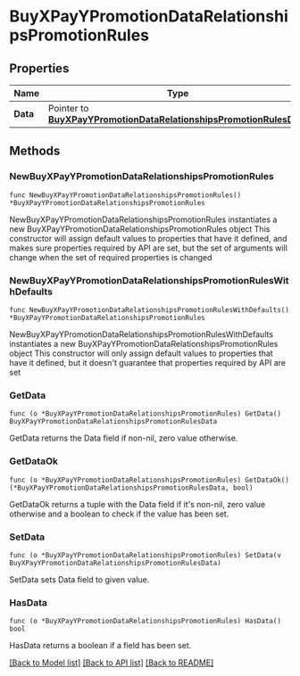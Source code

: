 # BuyXPayYPromotionDataRelationshipsPromotionRules

## Properties

Name | Type | Description | Notes
------------ | ------------- | ------------- | -------------
**Data** | Pointer to [**BuyXPayYPromotionDataRelationshipsPromotionRulesData**](BuyXPayYPromotionDataRelationshipsPromotionRulesData.md) |  | [optional] 

## Methods

### NewBuyXPayYPromotionDataRelationshipsPromotionRules

`func NewBuyXPayYPromotionDataRelationshipsPromotionRules() *BuyXPayYPromotionDataRelationshipsPromotionRules`

NewBuyXPayYPromotionDataRelationshipsPromotionRules instantiates a new BuyXPayYPromotionDataRelationshipsPromotionRules object
This constructor will assign default values to properties that have it defined,
and makes sure properties required by API are set, but the set of arguments
will change when the set of required properties is changed

### NewBuyXPayYPromotionDataRelationshipsPromotionRulesWithDefaults

`func NewBuyXPayYPromotionDataRelationshipsPromotionRulesWithDefaults() *BuyXPayYPromotionDataRelationshipsPromotionRules`

NewBuyXPayYPromotionDataRelationshipsPromotionRulesWithDefaults instantiates a new BuyXPayYPromotionDataRelationshipsPromotionRules object
This constructor will only assign default values to properties that have it defined,
but it doesn't guarantee that properties required by API are set

### GetData

`func (o *BuyXPayYPromotionDataRelationshipsPromotionRules) GetData() BuyXPayYPromotionDataRelationshipsPromotionRulesData`

GetData returns the Data field if non-nil, zero value otherwise.

### GetDataOk

`func (o *BuyXPayYPromotionDataRelationshipsPromotionRules) GetDataOk() (*BuyXPayYPromotionDataRelationshipsPromotionRulesData, bool)`

GetDataOk returns a tuple with the Data field if it's non-nil, zero value otherwise
and a boolean to check if the value has been set.

### SetData

`func (o *BuyXPayYPromotionDataRelationshipsPromotionRules) SetData(v BuyXPayYPromotionDataRelationshipsPromotionRulesData)`

SetData sets Data field to given value.

### HasData

`func (o *BuyXPayYPromotionDataRelationshipsPromotionRules) HasData() bool`

HasData returns a boolean if a field has been set.


[[Back to Model list]](../README.md#documentation-for-models) [[Back to API list]](../README.md#documentation-for-api-endpoints) [[Back to README]](../README.md)


